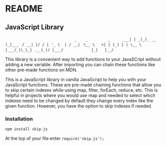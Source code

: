 <!--
@Author: Layne Faler <laynefaler>
@Date:   09-09-2016
@Email:  laynefaler@gmail.com
@Last modified by:   laynefaler
@Last modified time: 10-09-2016
-->

# README

## JavaScript Library

`                           `
`     _    _         _      `
` ___| | _(_)_ __   (_)___  `
`/ __| |/ / | '_ \  | / __| `
`\__ \   <| | |_) | | \__ \ `
`|___/_|\_\_| .__(_)/ |___/ `
`            |_|   |__/     `
`                           `


This library is a convenient way to add functions to your JavaSCript without adding a new variable. After importing you can chain these functions like other pre-made functions on MDN.

This is a JavaScript library in vanilla JavaScript to help you with your JavaScript functions. These are pre-made chaining functions that allow you to skip certain indexes while using map, filter, forEach, reduce, etc. This is helpful in projects where you would use map and needed to select which indexes need to be changed by default they change every index like the given function. However, you have the option to skip indexes if needed.

### Installation

`npm install skip-js`

At the top of your file enter
`require('skip-js');`
